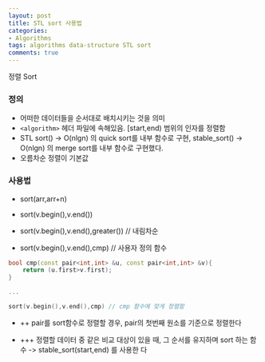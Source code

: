 ```yaml
---
layout: post
title: STL sort 사용법
categories:
- Algorithms
tags: algorithms data-structure STL sort
comments: true
---
```


정렬 Sort

### 정의

- 어떠한 데이터들을 순서대로 배치시키는 것을 의미
- `<algorithm>` 헤더 파일에 속해있음. [start,end) 범위의 인자를 정렬함
- STL sort() -> O(nlgn) 의 quick sort를 내부 함수로 구현, stable_sort() -> O(nlgn) 의 merge sort를 내부 함수로 구현했다.
- 오름차순 정렬이 기본값

### 사용법

- sort(arr,arr+n)

- sort(v.begin(),v.end())

- sort(v.begin(),v.end(),greater<type>()) // 내림차순

- sort(v.begin(),v.end(),cmp)  // 사용자 정의 함수

```c++
bool cmp(const pair<int,int> &u, const pair<int,int> &v){
	return (u.first>v.first);
}

...

sort(v.begin(),v.end(),cmp) // cmp 함수에 맞게 정렬함
```

- ++ pair를 sort함수로 정렬할 경우, pair의 첫번째 원소를 기준으로 정렬한다

- +++ 정렬할 데이터 중 같은 비교 대상이 있을 때, 그 순서를 유지하며 sort 하는 함수 -> stable_sort(start,end) 를 사용한
다
